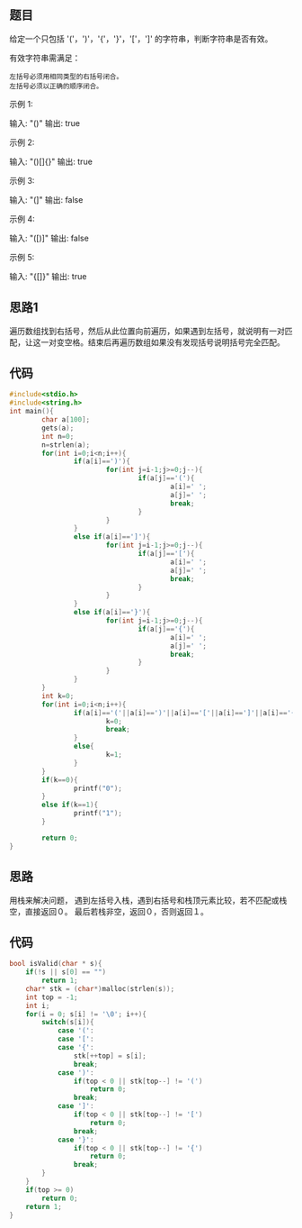 ## 题目

给定一个只包括 '('，')'，'{'，'}'，'['，']' 的字符串，判断字符串是否有效。

有效字符串需满足：

    左括号必须用相同类型的右括号闭合。
    左括号必须以正确的顺序闭合。

示例 1:

输入: "()"
输出: true

示例 2:

输入: "()[]{}"
输出: true

示例 3:

输入: "(]"
输出: false

示例 4:

输入: "([)]"
输出: false

示例 5:

输入: "{[]}"
输出: true

## 思路1

遍历数组找到右括号，然后从此位置向前遍历，如果遇到左括号，就说明有一对匹配，让这一对变空格。结束后再遍历数组如果没有发现括号说明括号完全匹配。

## 代码

```c
#include<stdio.h>
#include<string.h>
int main(){
        char a[100];
        gets(a);
        int n=0;
        n=strlen(a);
        for(int i=0;i<n;i++){
                if(a[i]==')'){
                        for(int j=i-1;j>=0;j--){
                                if(a[j]=='('){
                                        a[i]=' ';
                                        a[j]=' ';
                                        break;
                                }
                        }
                }
                else if(a[i]==']'){
                        for(int j=i-1;j>=0;j--){
                                if(a[j]=='['){
                                        a[i]=' ';
                                        a[j]=' ';
                                        break;
                                }
                        }
                }
                else if(a[i]=='}'){
                        for(int j=i-1;j>=0;j--){
                                if(a[j]=='{'){
                                        a[i]=' ';
                                        a[j]=' ';
                                        break;
                                }
                        }
                }
        }
        int k=0;
        for(int i=0;i<n;i++){
                if(a[i]=='('||a[i]==')'||a[i]=='['||a[i]==']'||a[i]=='{'||a[i]=='}'){
                        k=0;
                        break;
                }
                else{
                        k=1;
                }
        }
        if(k==0){
                printf("0");
        }
        else if(k==1){
                printf("1");
        }

        return 0;
}
```

## 思路

用栈来解决问题， 遇到左括号入栈，遇到右括号和栈顶元素比较，若不匹配或栈空，直接返回０。
 最后若栈非空，返回０，否则返回１。 

## 代码

```c
bool isValid(char * s){
    if(!s || s[0] == "")
        return 1;
    char* stk = (char*)malloc(strlen(s));
    int top = -1;
    int i;
    for(i = 0; s[i] != '\0'; i++){
        switch(s[i]){
            case '(':
            case '[':
            case '{':
                stk[++top] = s[i];
                break;
            case ')':
                if(top < 0 || stk[top--] != '(')
                    return 0;
                break;
            case ']':
                if(top < 0 || stk[top--] != '[')
                    return 0;
                break;
            case '}':
                if(top < 0 || stk[top--] != '{')
                    return 0;
                break;
        }
    }
    if(top >= 0)
        return 0;   
    return 1;
}
```

